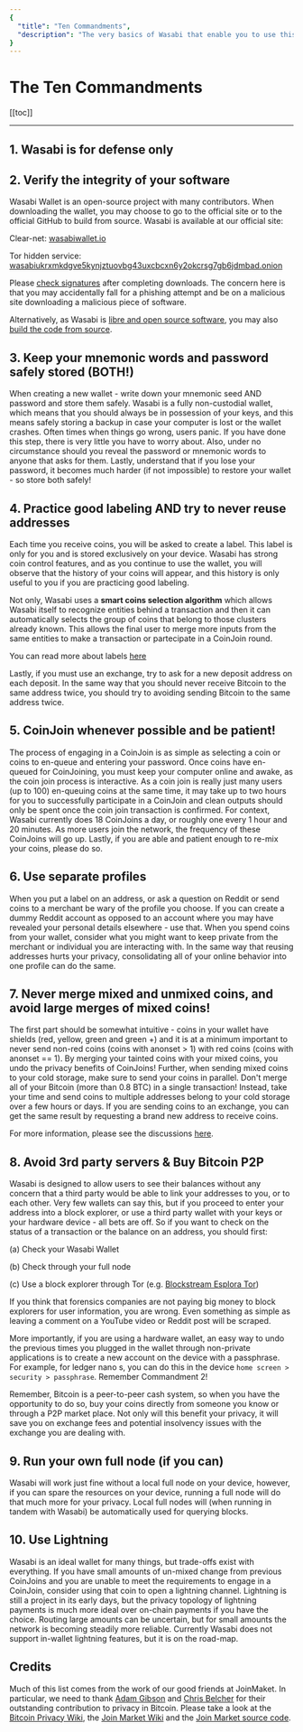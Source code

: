 ```yaml
---
{
  "title": "Ten Commandments",
  "description": "The very basics of Wasabi that enable you to use this powerful tool properly. This is the Wasabi documentation, an archive of knowledge about the open-source, non-custodial and privacy-focused Bitcoin wallet for desktop."
}
---
```


# The Ten Commandments

[[toc]]

---

## 1. Wasabi is for defense only

## 2. Verify the integrity of your software

Wasabi Wallet is an open-source project with many contributors.
When downloading the wallet, you may choose to go to the official site or to the official GitHub to build from source.
Wasabi is available at our official site:

Clear-net: [wasabiwallet.io](https://wasabiwallet.io)

Tor hidden service: [wasabiukrxmkdgve5kynjztuovbg43uxcbcxn6y2okcrsg7gb6jdmbad.onion](http://wasabiukrxmkdgve5kynjztuovbg43uxcbcxn6y2okcrsg7gb6jdmbad.onion)

Please [check signatures](/using-wasabi/InstallPackage.md) after completing downloads.
The concern here is that you may accidentally fall for a phishing attempt and be on a malicious site downloading a malicious piece of software.

Alternatively, as Wasabi is [libre and open source software](https://github.com/zkSNACKs/WalletWasabi), you may also [build the code from source](/using-wasabi/BuildSource.md).

## 3. Keep your mnemonic words and password safely stored (BOTH!)

When creating a new wallet - write down your mnemonic seed AND password and store them safely.
Wasabi is a fully non-custodial wallet, which means that you should always be in possession of your keys, and this means safely storing a backup in case your computer is lost or the wallet crashes.
Often times when things go wrong, users panic.
If you have done this step, there is very little you have to worry about.
Also, under no circumstance should you reveal the password or mnemonic words to anyone that asks for them.
Lastly, understand that if you lose your password, it becomes much harder (if not impossible) to restore your wallet - so store both safely!

## 4. Practice good labeling AND try to never reuse addresses

Each time you receive coins, you will be asked to create a label.
This label is only for you and is stored exclusively on your device.
Wasabi has strong coin control features, and as you continue to use the wallet, you will observe that the history of your coins will appear, and this history is only useful to you if you are practicing good labeling. 

Not only, Wasabi uses a **smart coins selection algorithm** which allows Wasabi itself to recognize entities behind a transaction and then it can automatically selects the group of coins that belong to those clusters already known.
This allows the final user to merge more inputs from the same entities to make a transaction or partecipate in a CoinJoin round.

You can read more about labels [here](/FAQ/FAQ-UseWasabi.md#why-do-i-have-to-label-my-address)

Lastly, if you must use an exchange, try to ask for a new deposit address on each deposit.
In the same way that you should never receive Bitcoin to the same address twice, you should try to avoiding sending Bitcoin to the same address twice.

## 5. CoinJoin whenever possible and be patient!

The process of engaging in a CoinJoin is as simple as selecting a coin or coins to en-queue and entering your password.
Once coins have en-queued for CoinJoining, you must keep your computer online and awake, as the coin join process is interactive.
As a coin join is really just many users (up to 100) en-queuing coins at the same time, it may take up to two hours for you to successfully participate in a CoinJoin and clean outputs should only be spent once the coin join transaction is confirmed.
For context, Wasabi currently does 18 CoinJoins a day, or roughly one every 1 hour and 20 minutes.
As more users join the network, the frequency of these CoinJoins will go up.
Lastly, if you are able and patient enough to re-mix your coins, please do so.

## 6. Use separate profiles

When you put a label on an address, or ask a question on Reddit or send coins to a merchant be wary of the profile you choose.
If you can create a dummy Reddit account as opposed to an account where you may have revealed your personal details elsewhere - use that.
When you spend coins from your wallet, consider what you might want to keep private from the merchant or individual you are interacting with.
In the same way that reusing addresses hurts your privacy, consolidating all of your online behavior into one profile can do the same.

## 7. Never merge mixed and unmixed coins, and avoid large merges of mixed coins!

The first part should be somewhat intuitive - coins in your wallet have shields (red, yellow, green and green +) and it is at a minimum important to never send non-red coins (coins with anonset > 1) with red coins (coins with anonset == 1).
By merging your tainted coins with your mixed coins, you undo the privacy benefits of CoinJoins!
Further, when sending mixed coins to your cold storage, make sure to send your coins in parallel.
Don't merge all of your Bitcoin (more than 0.8 BTC) in a single transaction!
Instead, take your time and send coins to multiple addresses belong to your cold storage over a few hours or days.
If you are sending coins to an exchange, you can get the same result by requesting a brand new address to receive coins.

For more information, please see the discussions [here](https://www.reddit.com/r/WasabiWallet/comments/avxbjy/combining_mixed_coins_privacy_megathread/).

## 8. Avoid 3rd party servers & Buy Bitcoin P2P

Wasabi is designed to allow users to see their balances without any concern that a third party would be able to link your addresses to you, or to each other.
Very few wallets can say this, but if you proceed to enter your address into a block explorer, or use a third party wallet with your keys or your hardware device - all bets are off.
So if you want to check on the status of a transaction or the balance on an address, you should first:

(a) Check your Wasabi Wallet

(b) Check through your full node

(c) Use a block explorer through Tor (e.g. [Blockstream Esplora Tor](http://http://explorerzydxu5ecjrkwceayqybizmpjjznk5izmitf2modhcusuqlid.onion/))

If you think that forensics companies are not paying big money to block explorers for user information, you are wrong.
Even something as simple as leaving a comment on a YouTube video or Reddit post will be scraped.

More importantly, if you are using a hardware wallet, an easy way to undo the previous times you plugged in the wallet through non-private applications is to create a new account on the device with a passphrase.
For example, for ledger nano s, you can do this in the device `home screen > security > passphrase`.
Remember Commandment 2!

Remember, Bitcoin is a peer-to-peer cash system, so when you have the opportunity to do so, buy your coins directly from someone you know or through a P2P market place.
Not only will this benefit your privacy, it will save you on exchange fees and potential insolvency issues with the exchange you are dealing with.

## 9. Run your own full node (if you can)

Wasabi will work just fine without a local full node on your device, however, if you can spare the resources on your device, running a full node will do that much more for your privacy.
Local full nodes will (when running in tandem with Wasabi) be automatically used for querying blocks.

## 10. Use Lightning

Wasabi is an ideal wallet for many things, but trade-offs exist with everything.
If you have small amounts of un-mixed change from previous CoinJoins and you are unable to meet the requirements to engage in a CoinJoin, consider using that coin to open a lightning channel.
Lightning is still a project in its early days, but the privacy topology of lightning payments is much more ideal over on-chain payments if you have the choice.
Routing large amounts can be uncertain, but for small amounts the network is becoming steadily more reliable.
Currently Wasabi does not support in-wallet lightning features, but it is on the road-map.

## Credits

Much of this list comes from the work of our good friends at JoinMaket.
In particular, we need to thank [Adam Gibson](https://twitter.com/waxwing__) and [Chris Belcher](https://twitter.com/chris_belcher_) for their outstanding contribution to privacy in Bitcoin.
Please take a look at the [Bitcoin Privacy Wiki](https://en.bitcoin.it/wiki/Privacy), the [Join Market Wiki](https://en.bitcoin.it/wiki/JoinMarket) and the [Join Market source code](https://github.com/JoinMarket-Org).
